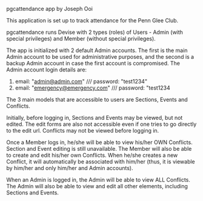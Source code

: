 pgcattendance app by Joseph Ooi

This application is set up to track attendance for the Penn Glee Club.

pgcattendance runs Devise with 2 types (roles) of Users - Admin (with special privileges) and Member (without special privileges).

The app is initialized with 2 default Admin accounts. The first is the main Admin account to be used for administrative purposes,
and the second is a backup Admin account in case the first account is compromised. The Admin account login details are:
1) email: "admin@admin.com" /// password: "test1234"
2) email: "emergency@emergency.com" /// password: "test1234

The 3 main models that are accessible to users are Sections, Events and Conflicts.

Initially, before logging in, Sections and Events may be viewed, but not edited. The edit forms are also not accessible even if one
tries to go directly to the edit url. Conflicts may not be viewed before logging in.

Once a Member logs in, he/she will be able to view his/her OWN Conflicts. Section and Event editing is still unavailable. The Member
will also be able to create and edit his/her own Conflicts. When he/she creates a new Conflict, it will automatically be associated
with him/her (thus, it is viewable by him/her and only him/her and Admin accounts).

When an Admin is logged in, the Admin will be able to view ALL Conflicts. The Admin will also be able to view and edit all other 
elements, including Sections and Events.